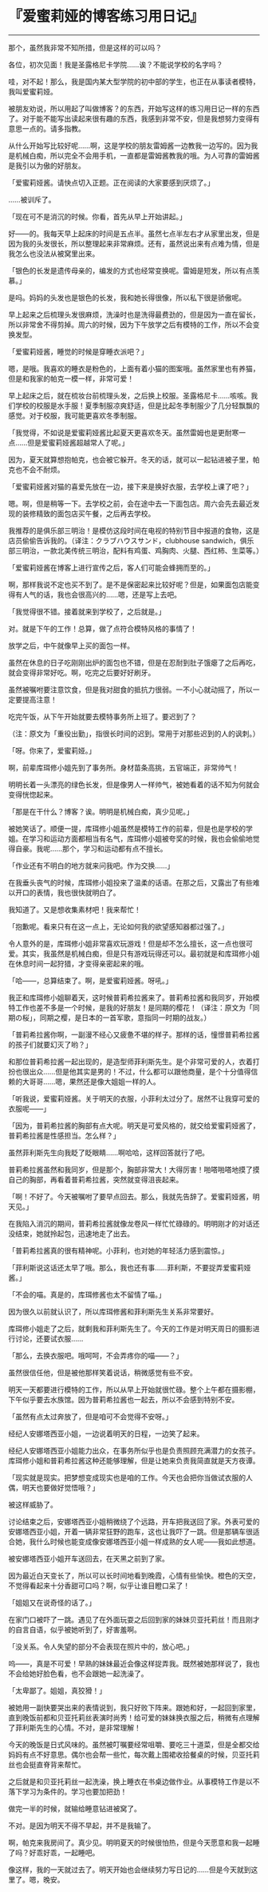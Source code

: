 # 『爱蜜莉娅的博客练习用日记』

------

那个，虽然我非常不知所措，但是这样的可以吗？

各位，初次见面！我是圣露格尼卡学院……诶？不能说学校的名字吗？

哇，对不起！那么，我是国内某大型学院的初中部的学生，也正在从事读者模特，我叫爱蜜莉娅。

被朋友劝说，所以用起了叫做博客？的东西，开始写这样的练习用日记一样的东西了。对于能不能写出读起来很有趣的东西，我感到非常不安，但是我想努力变得有意思一点的。请多指教。

从什么开始写比较好呢……啊，这是学校的朋友雷姆酱一边教我一边写的。因为我是机械白痴，所以完全不会用手机，一直都是雷姆酱教我的哦。为人可靠的雷姆酱是我引以为傲的好朋友。

「爱蜜莉娅酱。请快点切入正题。正在阅读的大家要感到厌烦了。」

……被训斥了。

「现在可不是消沉的时候。你看，首先从早上开始讲起。」

好——的。我每天早上起床的时间是五点半。虽然七点半左右才从家里出发，但是因为我的头发很长，所以整理起来非常麻烦。还有，虽然说出来有点难为情，但是我怎么也没法从被窝里出来。

「银色的长发是遗传母亲的，编发的方式也经常变换呢。雷姆是短发，所以有点羡慕。」

是吗。妈妈的头发也是银色的长发，我和她长得很像，所以私下很是骄傲呢。

早上起来之后梳理头发很麻烦，洗澡时也是洗得最费劲的，但是因为一直在留长，所以非常舍不得剪掉。周六的时候，因为下午放学之后有模特的工作，所以不会变换发型。

「爱蜜莉娅酱，睡觉的时候是穿睡衣派吧？」

嗯，是哦。我喜欢的睡衣是粉色的，上面有着小猫的图案哦。虽然家里也有养猫，但是和我家的帕克一模一样，非常可爱！

早上起床之后，就在梳妆台前梳理头发，之后换上校服。圣露格尼卡……咳咳。我们学校的校服是水手服！夏季制服凉爽舒适，但是比起冬季制服少了几分轻飘飘的感觉。对于校服，我可能更喜欢冬季制服。

「我觉得，不如说是爱蜜莉娅酱比起夏天更喜欢冬天。虽然雷姆也是更耐寒一点……但是爱蜜莉娅酱超越常人了呢。」

因为，夏天就算想抱帕克，也会被它躲开。冬天的话，就可以一起钻进被子里，帕克也不会不耐烦。

「爱蜜莉娅酱对猫的喜爱先放在一边，接下来是换好衣服，去学校上课了吧？」

嗯。啊，但是稍等一下。去学校之前，会在途中去一下面包店。周六会先去最近发现的装修精致的面包店买午餐，之后再去学校。

我推荐的是俱乐部三明治！是模仿这段时间在电视的特别节目中报道的食物，这是店员偷偷告诉我的。（译注：クラブハウスサンド，clubhouse sandwich，俱乐部三明治，一款北美传统三明治，配料有鸡蛋、鸡胸肉、火腿、西红柿、生菜等。）

「爱蜜莉娅酱在博客上进行宣传之后，客人们可能会蜂拥而至的。」

啊，那样我说不定也买不到了。是不是保密起来比较好呢？但是，如果面包店能变得有人气的话，我也会很高兴的……嗯，还是写上去吧。

「我觉得很不错。接着就来到学校了，之后就是。」

对。就是下午的工作！总算，做了点符合模特风格的事情了！

放学之后，中午就像早上买的面包一样。

虽然在休息的日子吃刚刚出炉的面包也不错，但是在忍耐到肚子饿瘪了之后再吃，就会变得非常好吃。啊，吃完之后要好好刷牙。

虽然被嘱咐要注意饮食，但是我对甜食的抵抗力很弱。一不小心就动摇了，所以一定要提高注意！

吃完午饭，从下午开始就要去模特事务所上班了。要迟到了？

（注：原文为「重役出勤」，指很长时间的迟到。常用于对那些迟到的人的讽刺。）

「呀。你来了，爱蜜莉娅。」

啊，前辈库珥修小姐先到了事务所。身材苗条高挑，五官端正，非常帅气！

明明长着一头漂亮的绿色长发，但是像男人一样帅气，被她看着的话不知为何就会变得恍惚起来。

「那是在干什么？博客？诶。明明是机械白痴，真少见呢。」

被她笑话了。顺便一提，库珥修小姐虽然是模特工作的前辈，但是也是学校的学姐。在学习和运动方面都相当有名气，库珥修小姐被夸奖的时候，我也会偷偷地觉得自豪。我呢……那个，学习和运动都有点不擅长。

「作业还有不明白的地方就来问我吧。作为交换……」

在我垂头丧气的时候，库珥修小姐投来了温柔的话语。在那之后，又露出了有些难以开口的表情，我也很快就明白了。

我知道了。又是想收集素材吧！我来帮忙！

「抱歉呢。看来只有在这一点上，无论如何我的欲望感知器都过强了。」

令人意外的是，库珥修小姐非常喜欢玩游戏！但是却不怎么擅长，这一点也很可爱。其实，我虽然是机械白痴，但是只有游戏玩得还可以。最初就是和库珥修小姐在休息时间一起狩猎，才变得亲密起来的哦。

「哈——，总算结束了。啊，是爱蜜莉娅酱。呀吼。」

我正和库珥修小姐聊着天，这时候普莉希拉酱来了。普莉希拉酱和我同岁，开始模特工作也差不多是一个时候，是我的好朋友！是同期的樱花！（译注：原文为「同期の桜」，同期之樱，是日本的一首军歌，意指同一时期的战友。）

「普莉希拉酱你啊，一副漫不经心又疲惫不堪的样子。那样的话，憧憬普莉希拉酱的孩子们就要幻灭了哟？」

和那位普莉希拉酱一起出现的，是造型师菲利斯先生。是个非常可爱的人，衣着打扮也很出众……但是他其实是男的！不过，什么都可以跟他商量，是个十分值得信赖的大哥哥……嗯，果然还是像大姐姐一样的人。

「听我说，爱蜜莉娅酱。关于明天的衣服，小菲利太过分了。居然不让我穿可爱的衣服呢——」

「因为，普莉希拉酱的胸部有点大呢。明天是可爱风格的，就交给爱蜜莉娅酱了，普莉希拉酱是性感担当。怎么样？」

虽然菲利斯先生向我眨了眨眼睛……啊哈哈，这样回答就行了吧。

普莉希拉酱虽然和我同岁，但是那个，胸部非常大！大得厉害！啪嗒啪嗒地摸了摸自己的胸部，再看着普莉希拉酱，突然就变得沮丧起来。

「啊！不好了。今天被嘱咐了要早点回去。那么，我就先告辞了。爱蜜莉娅酱，明天见。」

在我陷入消沉的期间，普莉希拉酱就像龙卷风一样忙忙碌碌的。明明刚才的对话还没结束，她就拎起包，迅速地走了出去。

「普莉希拉酱真的很有精神呢。小菲利，也对她的年轻活力感到震惊。」

「菲利斯说这话还太早了哦。那么，我也还有事……菲利斯，不要捉弄爱蜜莉娅酱。」

「不会的喵。真是的，库珥修酱也太不留情了喵。」

因为很久以前就认识了，所以库珥修酱和菲利斯先生关系非常要好。

库珥修小姐走了之后，就剩我和菲利斯先生了。今天的工作是对明天周日的摄影进行讨论，还要试衣服……

「那么，去换衣服吧。哦呵呵，不会弄疼你的喵——？」

虽然很信任他，但是被他那样笑着说话，稍微感觉有些不安。

明天一天都要进行模特的工作，所以从早上开始就很忙碌。整个上午都在摄影棚，下午似乎要去水族馆。因为普莉希拉酱也一起去，所以不会感到特别不安。

「虽然有点太过奔放了，但是咱可不会觉得不安呀。」

经纪人安娜塔西亚小姐，一边说着明天的日程，一边笑了起来。

经纪人安娜塔西亚小姐能力出众，在事务所似乎也是负责照顾充满潜力的女孩子。库珥修小姐和普莉希拉酱这种还能够理解，但是让她来负责我简直就是天方夜谭。

「现实就是现实。把梦想变成现实也是咱的工作。今天也会把你当做试衣服的人偶，明天也要做好觉悟哦？」

被这样威胁了。

讨论结束之后，安娜塔西亚小姐稍微绕了个远路，开车把我送回了家。外表可爱的安娜塔西亚小姐，开着一辆非常狂野的跑车，这也让我吓了一跳。但是那辆车很适合她，我什么时候也能变成像安娜塔西亚小姐一样成熟的女人呢——我如此想道。

被安娜塔西亚小姐开车送回去，在天黑之前到了家。

因为最近白天变长了，所以可以长时间地看到晚霞，心情有些愉快。橙色的天空，不觉得看起来十分香甜可口吗？啊，似乎让谁目瞪口呆了！

「姐姐又在说奇怪的话了。」

在家门口被吓了一跳。遇见了在外面玩耍之后回到家的妹妹贝亚托莉丝！而且刚才的自言自语，似乎被她听到了，好害羞啊。

「没关系。令人失望的部分不会表现在照片中的，放心吧。」

呜——，真是不可爱！早熟的妹妹最近会像这样捉弄我。既然被她那样说了，我也不会给她好脸色看，也不会跟她一起洗澡了。

「太卑鄙了。姐姐，真狡猾！」

被她用一副快要哭出来的表情说到，我只好败下阵来。跟她和好，一起回到家里，直到晚饭前都和贝亚托莉丝表演时尚秀！给可爱的妹妹换衣服之后，稍微有点理解了菲利斯先生的心情。不对，是非常理解！

今天的晚饭是日式风味的。虽然被叮嘱要经常咀嚼、要吃三十道菜，但是全都交给妈妈有点不好意思。偶尔也会帮一些忙，每次戴上围裙收拾餐桌的时候，贝亚托莉丝也会挺直脊背来帮忙。

之后就是和贝亚托莉丝一起洗澡，换上睡衣在书桌边做作业。从事模特工作是以不落下学习为条件的。学习也要加把劲！

做完一半的时候，就输给睡意钻进被窝了。

不对。是因为明天不得不早起，并不是我输了。

啊，帕克来我房间了。真少见。明明夏天的时候很怕热，但是今天愿意和我一起睡了吗？好乖好乖，一起睡吧。

像这样，我的一天就过去了。明天开始也会继续努力写日记的……但是今天就到这里了。嗯，晚安。

